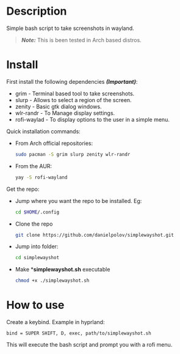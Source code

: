 # Description
Simple bash script to take screenshots in wayland.

  > ***Note:*** This is been tested in Arch based distros. 
  
# Install
First install the following dependencies ***(Important)***:
  * grim - Terminal based tool to take screenshots.
  * slurp - Allows to select a region of the screen.
  * zenity - Basic gtk dialog windows.
  * wlr-randr - To Manage display settings.
  * rofi-waylad - To display options to the user in a simple menu.

Quick installation commands:
  * From Arch official repositories:
    ```bash
    sudo pacman -S grim slurp zenity wlr-randr
    ```
  * From the AUR:
    ```bash
    yay -S rofi-wayland
    ```
Get the repo:
  * Jump where you want the repo to be installed. Eg:
    ```bash
    cd $HOME/.config
    ```
  * Clone the repo
    ```bash
    git clone https://github.com/danielpolov/simplewayshot.git
    ```
  * Jump into folder:
    ```bash
    cd simplewayshot
    ```
  * Make ***simplewayshot.sh** executable
    ```bash
    chmod +x ./simplewayshot.sh
    ```
# How to use
Create a keybind. Example in hyprland:
  ```plaintext
  bind = SUPER SHIFT, D, exec, path/to/simplewayshot.sh
  ```
This will execute the bash script and prompt you with a rofi menu.
